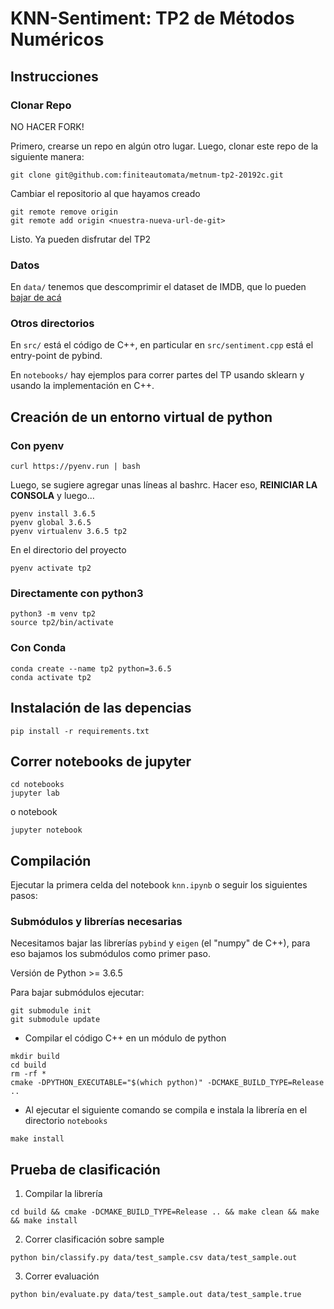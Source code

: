 # KNN-Sentiment: TP2 de Métodos Numéricos

## Instrucciones


### Clonar Repo

NO HACER FORK! 

Primero, crearse un repo en algún otro lugar. Luego, clonar este repo de la siguiente manera:

```
git clone git@github.com:finiteautomata/metnum-tp2-20192c.git
```

Cambiar el repositorio al que hayamos creado

```
git remote remove origin
git remote add origin <nuestra-nueva-url-de-git>
```

Listo. Ya pueden disfrutar del TP2

### Datos

En `data/` tenemos que descomprimir el dataset de IMDB, que lo pueden [bajar de acá](https://campus.exactas.uba.ar/pluginfile.php/143556/course/section/19842/imdb.tar.gz)

### Otros directorios

En `src/` está el código de C++, en particular en `src/sentiment.cpp` está el entry-point de pybind.

En `notebooks/` hay ejemplos para correr partes del TP usando sklearn y usando la implementación en C++.


## Creación de un entorno virtual de python

### Con pyenv

```
curl https://pyenv.run | bash
```

Luego, se sugiere agregar unas líneas al bashrc. Hacer eso, **REINICIAR LA CONSOLA** y luego...

```
pyenv install 3.6.5
pyenv global 3.6.5
pyenv virtualenv 3.6.5 tp2
```

En el directorio del proyecto

```
pyenv activate tp2
```

### Directamente con python3
```
python3 -m venv tp2
source tp2/bin/activate
```

### Con Conda
```
conda create --name tp2 python=3.6.5
conda activate tp2
```

## Instalación de las depencias
```
pip install -r requirements.txt
```

## Correr notebooks de jupyter

```
cd notebooks
jupyter lab
```
o  notebook
```
jupyter notebook
```


## Compilación
Ejecutar la primera celda del notebook `knn.ipynb` o seguir los siguientes pasos:

### Submódulos y librerías necesarias
Necesitamos bajar las librerías `pybind` y `eigen` (el "numpy" de C++), para eso bajamos los submódulos como primer paso.

Versión de Python >= 3.6.5

Para bajar submódulos ejecutar:
```
git submodule init
git submodule update
```


- Compilar el código C++ en un módulo de python
```
mkdir build
cd build
rm -rf *
cmake -DPYTHON_EXECUTABLE="$(which python)" -DCMAKE_BUILD_TYPE=Release ..
```
- Al ejecutar el siguiente comando se compila e instala la librería en el directorio `notebooks`
```
make install
```

## Prueba de clasificación

1. Compilar la librería

```
cd build && cmake -DCMAKE_BUILD_TYPE=Release .. && make clean && make && make install
```

2. Correr clasificación sobre sample

```
python bin/classify.py data/test_sample.csv data/test_sample.out
```

3. Correr evaluación

```
python bin/evaluate.py data/test_sample.out data/test_sample.true
```


